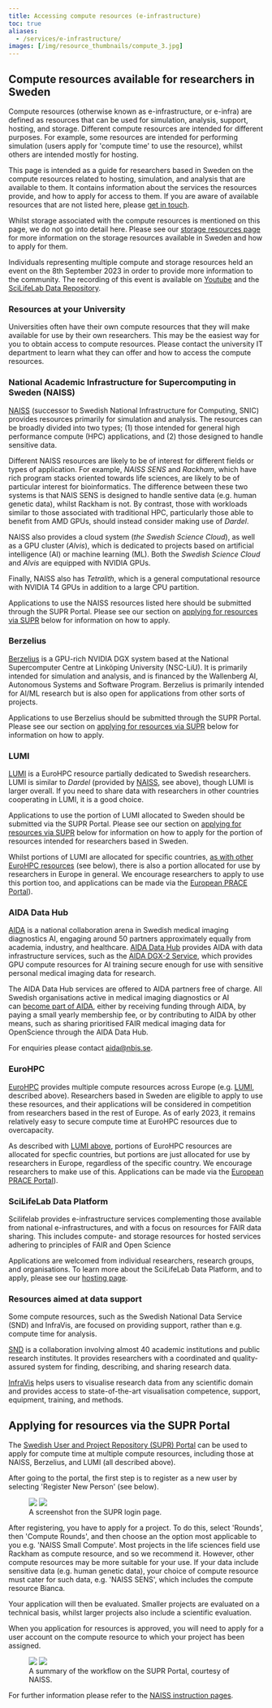 ```yaml
---
title: Accessing compute resources (e-infrastructure)
toc: true
aliases:
  - /services/e-infrastructure/
images: [/img/resource_thumbnails/compute_3.jpg]
---
```


## Compute resources available for researchers in Sweden

Compute resources (otherwise known as e-infrastructure, or e-infra) are defined as resources that can be used for simulation, analysis, support, hosting, and storage. Different compute resources are intended for different purposes. For example, some resources are intended for performing simulation (users apply for 'compute time' to use the resource), whilst others are intended mostly for hosting.

This page is intended as a guide for researchers based in Sweden on the compute resources related to hosting, simulation, and analysis that are available to them. It contains information about the services the resources provide, and how to apply for access to them. If you are aware of available resources that are not listed here, please [get in touch](/contact/).

Whilst storage associated with the compute resources is mentioned on this page, we do not go into detail here. Please see our [storage resources page](/resources/storage/) for more information on the storage resources available in Sweden and how to apply for them.

Individuals representing multiple compute and storage resources held an event on the 8th September 2023 in order to provide more information to the community. The recording of this event is available on [Youtube](https://www.youtube.com/watch?v=SJoT5FYBomY) and the [SciLifeLab Data Repository](https://doi.org/10.17044/scilifelab.24106152.v2).

### Resources at your University

Universities often have their own compute resources that they will make available for use by their own researchers. This may be the easiest way for you to obtain access to compute resources. Please contact the university IT department to learn what they can offer and how to access the compute resources.

### National Academic Infrastructure for Supercomputing in Sweden (NAISS)

[NAISS](https://www.naiss.se/) (successor to Swedish National Infrastructure for Computing, SNIC) provides resources primarily for simulation and analysis. The resources can be broadly divided into two types; (1) those intended for general high performance compute (HPC) applications, and (2) those designed to handle sensitive data.

Different NAISS resources are likely to be of interest for different fields or types of application. For example, _NAISS SENS_ and _Rackham_, which have rich program stacks oriented towards life sciences, are likely to be of particular interest for bioinformatics. The difference between these two systems is that NAIS SENS is designed to handle sentive data (e.g. human genetic data), whilst Rackham is not. By contrast, those with workloads similar to those associated with traditional HPC, particularly those able to benefit from AMD GPUs, should instead consider making use of _Dardel_.

NAISS also provides a cloud system (_the Swedish Science Cloud_), as well as a GPU cluster (_Alvis_), which is dedicated to projects based on artificial intelligence (AI) or machine learning (ML). Both the _Swedish Science Cloud_ and _Alvis_ are equipped with NVIDIA GPUs.

Finally, NAISS also has _Tetralith_, which is a general computational resource with NVIDIA T4 GPUs in addition to a large CPU partition.

Applications to use the NAISS resources listed here should be submitted through the SUPR Portal. Please see our section on [applying for resources via SUPR](#applying-for-resources-via-the-supr-portal) below for information on how to apply.

### Berzelius

[Berzelius](https://nsc.liu.se/systems/berzelius/) is a GPU-rich NVIDIA DGX system based at the National Supercomputer Centre at Linköping University (NSC-LiU). It is primarily intended for simulation and analysis, and is financed by the Wallenberg AI, Autonomous Systems and Software Program. Berzelius is primarily intended for AI/ML research but is also open for applications from other sorts of projects.

Applications to use Berzelius should be submitted through the SUPR Portal. Please see our section on [applying for resources via SUPR](#applying-for-resources-via-the-supr-portal) below for information on how to apply.

### LUMI

[LUMI](https://www.lumi-supercomputer.eu/) is a EuroHPC resource partially dedicated to Swedish researchers. LUMI is similar to _Dardel_ (provided by [NAISS](#national-academic-infrastructure-for-supercomputing-in-sweden-naiss), see above), though LUMI is larger overall. If you need to share data with researchers in other countries cooperating in LUMI, it is a good choice.

Applications to use the portion of LUMI allocated to Sweden should be submitted via the SUPR Portal. Please see our section on [applying for resources via SUPR](#applying-for-resources-via-the-supr-portal) below for information on how to apply for the portion of resources intended for researchers based in Sweden.

Whilst portions of LUMI are allocated for specific countries, [as with other EuroHPC resources](#eurohpc) (see below), there is also a portion allocated for use by researchers in Europe in general. We encourage researchers to apply to use this portion too, and applications can be made via the [European PRACE Portal](https://prace-ri.eu/hpc-access/eurohpc-access/)).

### AIDA Data Hub

[AIDA](https://medtech4health.se/aida/) is a national collaboration arena in Swedish medical imaging diagnostics AI, engaging around 50 partners approximately equally from academia, industry, and healthcare. [AIDA Data Hub](https://datahub.aida.scilifelab.se/) provides AIDA with data infrastructure services, such as the [AIDA DGX-2 Service](https://datahub.aida.scilifelab.se/services/#dgx-2), which provides GPU compute resources for AI training secure enough for use with sensitive personal medical imaging data for research.

The AIDA Data Hub services are offered to AIDA partners free of charge. All Swedish organisations active in medical imaging diagnostics or AI can [become part of AIDA](https://datahub.aida.scilifelab.se/about/aida/#join), either by receiving funding through AIDA, by paying a small yearly membership fee, or by contributing to AIDA by other means, such as sharing prioritised FAIR medical imaging data for OpenScience through the AIDA Data Hub.

For enquiries please contact [aida@nbis.se](mailto:aida@nbis.se).

### EuroHPC

[EuroHPC](https://eurohpc-ju.europa.eu/index_en) provides multiple compute resources across Europe (e.g. [LUMI](#lumi), described above). Researchers based in Sweden are eligible to apply to use these resources, and their applications will be considered in competition from researchers based in the rest of Europe. As of early 2023, it remains relatively easy to secure compute time at EuroHPC resources due to overcapacity.

As described with [LUMI above](#lumi), portions of EuroHPC resources are allocated for specfic countries, but portions are just allocated for use by researchers in Europe, regardless of the specific country. We encourage researchers to make use of this. Applications can be made via the [European PRACE Portal](https://prace-ri.eu/hpc-access/eurohpc-access/)).

### SciLifeLab Data Platform

Scilifelab provides e-infrastructure services complementing those available from national e-infrastructures, and with a focus on resources for FAIR data sharing. This includes compute- and storage resources for hosted services adhering to principles of FAIR and Open Science

Applications are welcomed from individual researchers, research groups, and organisations. To learn more about the SciLifeLab Data Platform, and to apply, please see our [hosting page](/services/hosting/).

### Resources aimed at data support

Some compute resources, such as the Swedish National Data Service (SND) and InfraVis, are focused on providing support, rather than e.g. compute time for analysis.

[SND](https://snd.gu.se/sv) is a collaboration involving almost 40 academic institutions and public research institutes. It provides researchers with a coordinated and quality-assured system for finding, describing, and sharing research data.

[InfraVis](https://infravis.se) helps users to visualise research data from any scientific domain and provides access to state-of-the-art visualisation competence, support, equipment, training, and methods.

## Applying for resources via the SUPR Portal

The [Swedish User and Project Repository (SUPR) Portal](https://supr.naiss.se/) can be used to apply for compute time at multiple compute resources, including those at NAISS, Berzelius, and LUMI (all described above).

After going to the portal, the first step is to register as a new user by selecting 'Register New Person' (see below).

<figure class="my-3 figure w-100 text-center">
  <img src="/img/misc/SUPR_login.png" class="figure-img img-fluid w-75 d-none d-xl-inline">
  <img src="/img/misc/SUPR_login.png" class="figure-img img-fluid w-100 d-xl-none">
  <figcaption class="figure-caption">A screenshot fron the SUPR login page.</figcaption>
</figure>

After registering, you have to apply for a project. To do this, select 'Rounds', then 'Compute Rounds', and then choose an the option most applicable to you e.g. 'NAISS Small Compute'. Most projects in the life sciences field use Rackham as compute resource, and so we recommend it. However, other compute resources may be more suitable for your use. If your data include sensitive data (e.g. human genetic data), your choice of compute resource must cater for such data, e.g. 'NAISS SENS', which includes the compute resource Bianca.

Your application will then be evaluated. Smaller projects are evaluated on a technical basis, whilst larger projects also include a scientific evaluation.

When you application for resources is approved, you will need to apply for a user account on the compute resource to which your project has been assigned.

<figure class="my-3 figure w-100 text-center">
  <img src="/img/misc/NAISS_workflow.png" class="figure-img img-fluid w-75 d-none d-xl-inline">
  <img src="/img/misc/NAISS_workflow.png" class="figure-img img-fluid w-100 d-xl-none">
  <figcaption class="figure-caption">A summary of the workflow on the SUPR Portal, courtesy of NAISS.</figcaption>
</figure>

For further information please refer to the [NAISS instruction pages](https://www.naiss.se).

